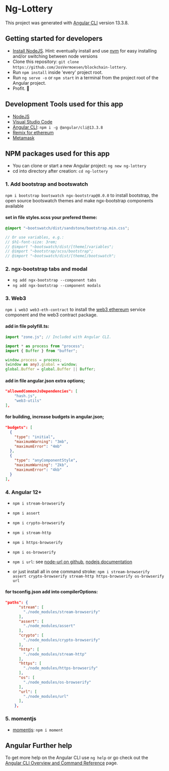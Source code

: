 # Ng-Lottery

This project was generated with [Angular CLI](https://github.com/angular/angular-cli) version 13.3.8.

## Getting started for developers

- [Install NodeJS](https://nodejs.org/). Hint: eventually install and use [nvm](https://medium.com/@Joachim8675309/installing-node-js-with-nvm-4dc469c977d9) for easy installing and/or switching between node versions
- Clone this repository: `git clone https://github.com/JosVermoesen/blockchain-lottery`.
- Run `npm install` inside 'every' project root.
- Run `ng serve -o` or `npm start` in a terminal from the project root of the Angular project.
- Profit. :tada:

## Development Tools used for this app

- [NodeJS](https://nodejs.org/)
- [Visual Studio Code](https://code.visualstudio.com/)
- [Angular CLI](https://www.npmjs.com/package/@angular/cli): `npm i -g @angular/cli@13.3.8`
- [Remix for ethereum](https://remix.ethereum.org/)
- [Metamask](https://metamask.io/)

## NPM packages used for this app

- You can clone or start a new Angular project: `ng new ng-lottery`
- cd into directory after creation: `cd ng-lottery`

### 1. Add bootstrap and bootswatch

`npm i bootstrap bootswatch ngx-bootstrap@8.0.0` to install bootstrap, the open source bootswatch themes and make ngx-bootstrap components available

#### set in file styles.scss your prefered theme:

```scss
@import "~bootswatch/dist/sandstone/bootstrap.min.css";

// Or use variables, e.g.:
// $h1-font-size: 3rem;
// @import "~bootswatch/dist/[theme]/variables";
// @import "~bootstrap/scss/bootstrap";
// @import "~bootswatch/dist/[theme]/bootswatch";
```

### 2. ngx-bootstrap tabs and modal

- `ng add ngx-bootstrap --component tabs`
- `ng add ngx-bootstrap --component modals`

### 3. Web3

`npm i web3 web3-eth-contract` to install the [web3 ethereum](https://github.com/topics/ethereum?q=ethereum%2Fweb3) service component and the web3 contract package.

#### add in file polyfill.ts:

```ts
import "zone.js"; // Included with Angular CLI.

import * as process from "process";
import { Buffer } from "buffer";

window.process = process;
(window as any).global = window;
global.Buffer = global.Buffer || Buffer;
```

#### add in file angular.json extra options;

```json
"allowedCommonJsDependencies": [
    "hash.js",
    "web3-utils"
],
```

#### for building, increase budgets in angular.json;

```json
"budgets": [
  {
    "type": "initial",
    "maximumWarning": "3mb",
    "maximumError": "4mb"
  },
  {
    "type": "anyComponentStyle",
    "maximumWarning": "2kb",
    "maximumError": "4kb"
  }
],
```

### 4. Angular 12+

- `npm i stream-browserify`
- `npm i assert`
- `npm i crypto-browserify`
- `npm i stream-http`
- `npm i https-browserify`
- `npm i os-browserify`
- `npm i url`: see [node-url on github](https://github.com/defunctzombie/node-url#readme), [nodejs documentation](https://nodejs.org/api/url.html)

- or just install all in one command stroke:
  `npm i stream-browserify assert crypto-browserify stream-http https-browserify os-browserify url`

#### for tsconfig.json add into compilerOptions:

```json
"paths": {
      "stream": [
        "./node_modules/stream-browserify"
      ],
      "assert": [
        "./node_modules/assert"
      ],
      "crypto": [
        "./node_modules/crypto-browserify"
      ],
      "http": [
        "./node_modules/stream-http"
      ],
      "https": [
        "./node_modules/https-browserify"
      ],
      "os": [
        "./node_modules/os-browserify"
      ],
      "url": [
        "./node_modules/url"
      ],
    },
```

### 5. momentjs

- [momentjs](https://momentjs.com/): `npm i moment`

## Angular Further help

To get more help on the Angular CLI use `ng help` or go check out the [Angular CLI Overview and Command Reference](https://angular.io/cli) page.
